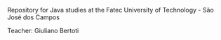 Repository for Java studies at the Fatec University of Technology - São José dos Campos

Teacher: Giuliano Bertoti